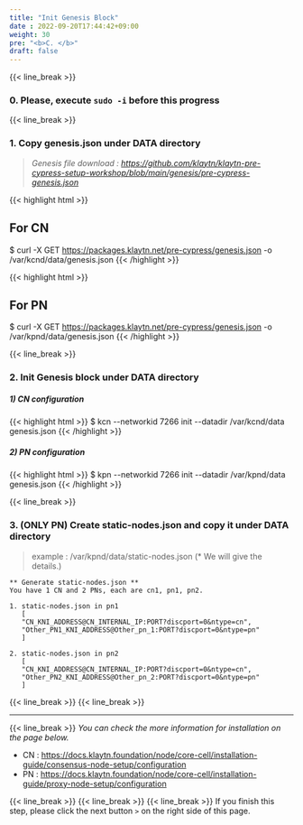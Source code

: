 ```yaml
---
title: "Init Genesis Block"
date : 2022-09-20T17:44:42+09:00
weight: 30
pre: "<b>C. </b>"
draft: false
---
```


{{< line_break >}}
### 0.  Please, execute `sudo -i` before this progress 
{{< line_break >}}
### 1. Copy genesis.json under DATA directory

> *Genesis file download : https://github.com/klaytn/klaytn-pre-cypress-setup-workshop/blob/main/genesis/pre-cypress-genesis.json*

{{< highlight html >}}
## For CN
$ curl -X GET https://packages.klaytn.net/pre-cypress/genesis.json -o /var/kcnd/data/genesis.json
{{< /highlight >}}

{{< highlight html >}}
## For PN
$ curl -X GET https://packages.klaytn.net/pre-cypress/genesis.json -o /var/kpnd/data/genesis.json
{{< /highlight >}}


{{< line_break >}}

### 2. Init Genesis block under DATA directory
##### 1) CN configuration
{{< highlight html >}}
$ kcn --networkid 7266 init --datadir /var/kcnd/data genesis.json
{{< /highlight >}}


##### 2) PN configuration
{{< highlight html >}}
$ kpn --networkid 7266 init --datadir /var/kpnd/data genesis.json
{{< /highlight >}}

{{< line_break >}}

### 3. (ONLY PN) Create static-nodes.json and copy it under DATA directory
> example : /var/kpnd/data/static-nodes.json (* We will give the details.)
```vim
** Generate static-nodes.json **
You have 1 CN and 2 PNs, each are cn1, pn1, pn2.

1. static-nodes.json in pn1
   [
   "CN_KNI_ADDRESS@CN_INTERNAL_IP:PORT?discport=0&ntype=cn",
   "Other_PN1_KNI_ADDRESS@Other_pn_1:PORT?discport=0&ntype=pn"
   ]
   
2. static-nodes.json in pn2
   [
   "CN_KNI_ADDRESS@CN_INTERNAL_IP:PORT?discport=0&ntype=cn",
   "Other_PN2_KNI_ADDRESS@Other_pn_2:PORT?discport=0&ntype=pn"
   ]
```

{{< line_break >}}
{{< line_break >}}


---
{{< line_break >}}
*You can check the more information for installation on the page below.*
* CN : https://docs.klaytn.foundation/node/core-cell/installation-guide/consensus-node-setup/configuration
* PN : https://docs.klaytn.foundation/node/core-cell/installation-guide/proxy-node-setup/configuration

{{< line_break >}}
{{< line_break >}}
{{< line_break >}}
If you finish this step, please click the next button ```>``` on the right side of this page.

